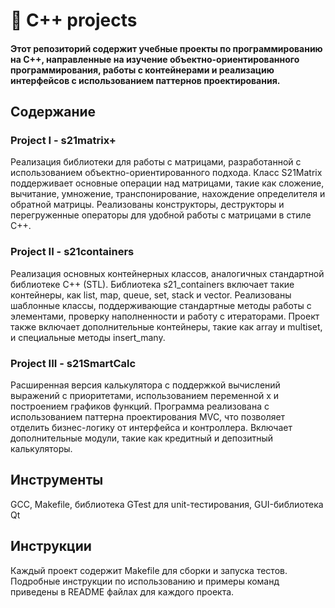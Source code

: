# 📂 C++ projects
#### Этот репозиторий содержит учебные проекты по программированию на C++, направленные на изучение объектно-ориентированного программирования, работы с контейнерами и реализацию интерфейсов с использованием паттернов проектирования.

## Содержание
### Project I - s21matrix+
Реализация библиотеки для работы с матрицами, разработанной с использованием объектно-ориентированного подхода. Класс S21Matrix поддерживает основные операции над матрицами, такие как сложение, вычитание, умножение, транспонирование, нахождение определителя и обратной матрицы. Реализованы конструкторы, деструкторы и перегруженные операторы для удобной работы с матрицами в стиле C++.

### Project II - s21containers
Реализация основных контейнерных классов, аналогичных стандартной библиотеке C++ (STL). Библиотека s21_containers включает такие контейнеры, как list, map, queue, set, stack и vector. Реализованы шаблонные классы, поддерживающие стандартные методы работы с элементами, проверку наполненности и работу с итераторами. Проект также включает дополнительные контейнеры, такие как array и multiset, и специальные методы insert_many.

### Project III - s21SmartCalc
Расширенная версия калькулятора с поддержкой вычислений выражений с приоритетами, использованием переменной x и построением графиков функций. Программа реализована с использованием паттерна проектирования MVC, что позволяет отделить бизнес-логику от интерфейса и контроллера. Включает дополнительные модули, такие как кредитный и депозитный калькуляторы.

## Инструменты
GCC, Makefile, библиотека GTest для unit-тестирования, GUI-библиотека Qt

## Инструкции
Каждый проект содержит Makefile для сборки и запуска тестов. Подробные инструкции по использованию и примеры команд приведены в README файлах для каждого проекта.


